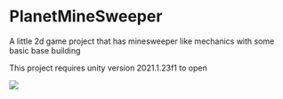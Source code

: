 # PlanetMineSweeper
A little 2d game project that has minesweeper like mechanics with some basic base building

This project requires unity version 2021.1.23f1 to open 


![](GamePreviews/Preview.gif)
